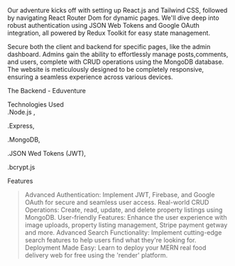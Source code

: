 Our adventure kicks off with setting up React.js and Tailwind CSS, followed by navigating React Router Dom for dynamic pages.
We'll dive deep into robust authentication using JSON Web Tokens and Google OAuth integration, all powered by Redux Toolkit for easy state management.


Secure both the client and backend for specific pages, like the admin dashboard. Admins gain the ability to effortlessly manage posts,comments, and users, complete with CRUD operations using the MongoDB database.
The website is meticulously designed to be completely responsive, ensuring a seamless experience across various devices. 


The Backend - Eduventure 

Technologies Used    
.Node.js ,

.Express,

.MongoDB,

.JSON Wed Tokens (JWT),

.bcrypt.js


Features

>Advanced Authentication: Implement JWT, Firebase, and Google OAuth for secure and seamless user access.
> Real-world CRUD Operations: Create, read, update, and delete property listings using MongoDB.
> User-friendly Features: Enhance the user experience with image uploads, property listing management, Stripe payment getway and more.
>Advanced Search Functionality: Implement cutting-edge search features to help users find what they're looking for.
>Deployment Made Easy: Learn to deploy your MERN real food delivery web for free using the 'render' platform.
